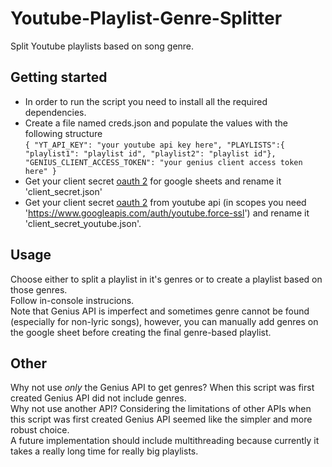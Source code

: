 # Youtube-Playlist-Genre-Splitter  
Split Youtube playlists based on song genre.  

## Getting started  
* In order to run the script you need to install all the required dependencies.  
* Create a file named creds.json and populate the values with the following structure  
`
{
    "YT_API_KEY": "your youtube api key here",
    "PLAYLISTS":{
        "playlist1": "playlist id",
        "playlist2": "playlist id"},
    "GENIUS_CLIENT_ACCESS_TOKEN": "your genius client access token here"
}
`   
* Get your client secret [oauth 2](https://developers.google.com/sheets/api/guides/authorizing) for google sheets and rename it 'client_secret.json'  
* Get your client secret [oauth 2](https://developers.google.com/youtube/registering_an_application) from youtube api (in scopes you need 'https://www.googleapis.com/auth/youtube.force-ssl') and rename it 'client_secret_youtube.json'.  

## Usage  
Choose either to split a playlist in it's genres or to create a playlist based on those genres.  
Follow in-console instrucions.  
Note that Genius API is imperfect and sometimes genre cannot be found (especially for non-lyric songs), however, you can manually add genres on the google sheet before creating the final genre-based playlist.  

## Other  
Why not use *only* the Genius API to get genres? When this script was first created Genius API did not include genres.  
Why not use another API? Considering the limitations of other APIs when this script was first created Genius API seemed like the simpler and more robust choice.  
A future implementation should include multithreading because currently it takes a really long time for really big playlists.  
